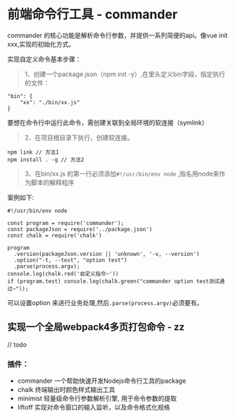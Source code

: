 # 前端命令行工具 - commander
commander 的核心功能是解析命令行参数，并提供一系列简便的api。像vue init xxx,实现的初始化方式。

实现自定义命令基本步骤：
>1、创建一个package.json（npm init -y）,在里头定义bin字段，指定执行的文件：
```
"bin": {
    "xx": "./bin/xx.js"
}
```
要想在命令行中运行此命令，需创建关联到全局环境的软连接（symlink）
>2、在项目根目录下执行，创建软连接。
```
npm link // 方法1
npm install . -g // 方法2
```
>3、在bin/xx.js 的第一行必须添加```#!/usr/bin/env node``` ,指名用node来作为脚本的解释程序

案例如下:
```
#!/usr/bin/env node

const program = require('commander');
const packageJson = require('../package.json')
const chalk = require('chalk')

program
  .version(packageJson.version || 'unknown', '-v, --version')
  .option("-t, --test", "option test")
  .parse(process.argv);
console.log(chalk.red('自定义指令~'))
if (program.test) console.log(chalk.green("commander option test测试通过~"));
```

可以设置option 来进行业务处理,然后```.parse(process.argv)```必须要有。

## 实现一个全局webpack4多页打包命令 - zz
// todo


### 插件：
+ commander 一个帮助快速开发Nodejs命令行工具的package
+ chalk 终端输出时颜色样式输出工具
+ minimist 轻量级命令行参数解析引擎, 用于命令参数的提取
+ liftoff 实现对命令窗口的输入监听，以及命令格式化规格